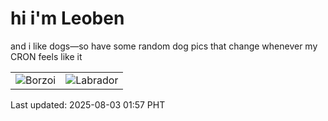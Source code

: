 # hi i'm Leoben

and i like dogs—so have some random dog pics that change whenever my CRON feels like it

|  |  |
|--------|----------|
| ![Borzoi](https://random-dog-vercel.vercel.app/api/random-borzoi?v=1754157461) | ![Labrador](https://random-dog-vercel.vercel.app/api/random-labrador?v=1754157461) |

Last updated: 2025-08-03 01:57 PHT
